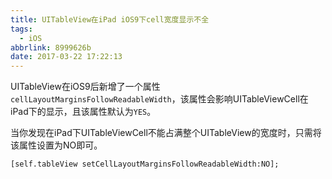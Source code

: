 ```yaml
---
title: UITableView在iPad iOS9下cell宽度显示不全
tags:
  - iOS
abbrlink: 8999626b
date: 2017-03-22 17:22:13
---
```


UITableView在iOS9后新增了一个属性`cellLayoutMarginsFollowReadableWidth`，该属性会影响UITableViewCell在iPad下的显示，且该属性默认为`YES`。

当你发现在iPad下UITableViewCell不能占满整个UITableView的宽度时，只需将该属性设置为NO即可。

``` ObjC
[self.tableView setCellLayoutMarginsFollowReadableWidth:NO];
```
